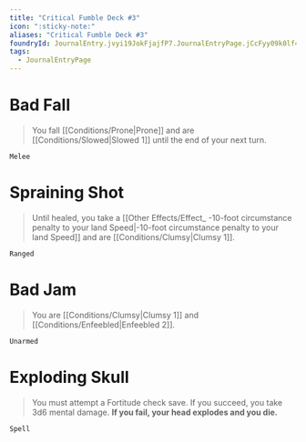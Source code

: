 ```yaml
---
title: "Critical Fumble Deck #3"
icon: ":sticky-note:"
aliases: "Critical Fumble Deck #3"
foundryId: JournalEntry.jvyi19JokFjajfP7.JournalEntryPage.jCcFyy09k0lf4wEl
tags:
  - JournalEntryPage
---
```

# Bad Fall

> You fall [[Conditions/Prone|Prone]] and are [[Conditions/Slowed|Slowed 1]] until the end of your next turn.

`Melee`

# Spraining Shot

> Until healed, you take a [[Other Effects/Effect_ -10-foot circumstance penalty to your land Speed|-10-foot circumstance penalty to your land Speed]] and are [[Conditions/Clumsy|Clumsy 1]].

`Ranged`

# Bad Jam

> You are [[Conditions/Clumsy|Clumsy 1]] and [[Conditions/Enfeebled|Enfeebled 2]].

`Unarmed`

# Exploding Skull

> You must attempt a Fortitude check save. If you succeed, you take 3d6 mental damage. **If you fail, your head explodes and you die.**

`Spell`